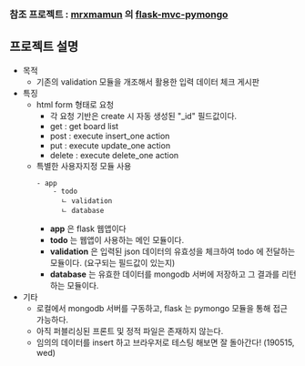 
### 참조 프로젝트 : [mrxmamun](https://github.com/mrxmamun) 의 [flask-mvc-pymongo](https://github.com/mrxmamun/flask-mvc-pymongo)

## 프로젝트 설명

- 목적
    * 기존의 validation 모듈을 개조해서 활용한 입력 데이터 체크 게시판
- 특징
    * html form 형태로 요청
        - 각 요청 기반은 create 시 자동 생성된 "_id" 필드값이다.
        - get : get board list
        - post : execute insert_one action
        - put : execute update_one action
        - delete : execute delete_one action
    * 특별한 사용자지정 모듈 사용
        ```text
        - app
            - todo
              ㄴ validation
              ㄴ database
        ```
        - **app** 은 flask 웹앱이다
        - **todo** 는 웹앱이 사용하는 메인 모듈이다.
        - **validation** 은 입력된 json 데이터의 유효성을 체크하여 todo 에 전달하는 모듈이다. (요구되는 필드값이 있는지)
        - **database** 는 유효한 데이터를 mongodb 서버에 저장하고 그 결과를 리턴하는 모듈이다.
- 기타
    * 로컬에서 mongodb 서버를 구동하고, flask 는 pymongo 모듈을 통해 접근 가능하다.
    * 아직 퍼블리싱된 프론트 및 정적 파일은 존재하지 않는다.
    * 임의의 데이터를 insert 하고 브라우저로 테스팅 해보면 잘 돌아간다! (190515, wed)



